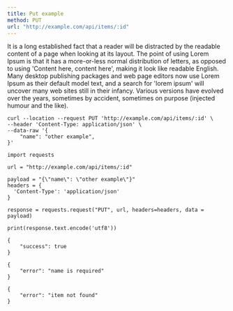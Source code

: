 ```yaml
---
title: Put example
method: PUT
url: "http://example.com/api/items/:id"
---
```


It is a long established fact that a reader will be distracted by the readable content of a page when looking at its layout. The point of using Lorem Ipsum is that it has a more-or-less normal distribution of letters, as opposed to using 'Content here, content here', making it look like readable English. Many desktop publishing packages and web page editors now use Lorem Ipsum as their default model text, and a search for 'lorem ipsum' will uncover many web sites still in their infancy. Various versions have evolved over the years, sometimes by accident, sometimes on purpose (injected humour and the like).


```request:cURL
curl --location --request PUT 'http://example.com/api/items/:id' \
--header 'Content-Type: application/json' \
--data-raw '{
	"name": "other example",
}'
```

```request:Python
import requests

url = "http://example.com/api/items/:id"

payload = "{\"name\": \"other example\"}"
headers = {
  'Content-Type': 'application/json'
}

response = requests.request("PUT", url, headers=headers, data = payload)

print(response.text.encode('utf8'))
```

```response:200
{
	"success": true
}
```

```response:402
{
	"error": "name is required"
}
```

```response:404
{
	"error": "item not found"
}
```